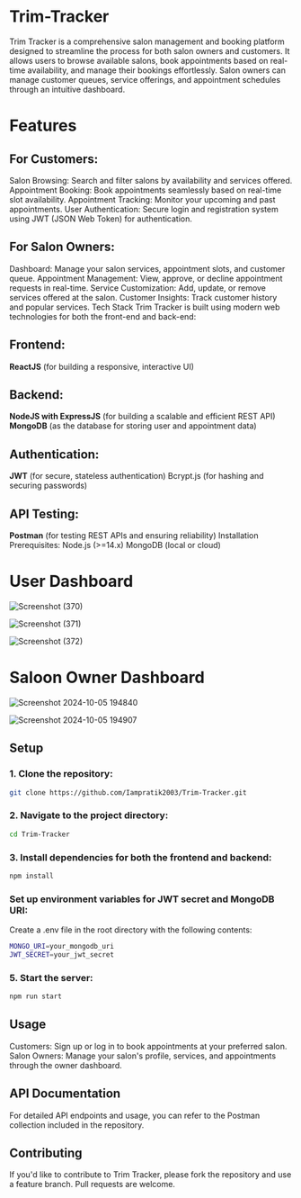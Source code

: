 # Trim-Tracker
Trim Tracker is a comprehensive salon management and booking platform designed to streamline the process for both salon owners and customers. It allows users to browse available salons, book appointments based on real-time availability, and manage their bookings effortlessly. Salon owners can manage customer queues, service offerings, and appointment schedules through an intuitive dashboard.

# Features
## For Customers:
Salon Browsing: Search and filter salons by availability and services offered.
Appointment Booking: Book appointments seamlessly based on real-time slot availability.
Appointment Tracking: Monitor your upcoming and past appointments.
User Authentication: Secure login and registration system using JWT (JSON Web Token) for authentication.
## For Salon Owners:
Dashboard: Manage your salon services, appointment slots, and customer queue.
Appointment Management: View, approve, or decline appointment requests in real-time.
Service Customization: Add, update, or remove services offered at the salon.
Customer Insights: Track customer history and popular services.
Tech Stack
Trim Tracker is built using modern web technologies for both the front-end and back-end:

## Frontend:
**ReactJS** (for building a responsive, interactive UI)
## Backend:
**NodeJS with ExpressJS** (for building a scalable and efficient REST API)
**MongoDB** (as the database for storing user and appointment data)
## Authentication:
**JWT** (for secure, stateless authentication)
Bcrypt.js (for hashing and securing passwords)
## API Testing:
**Postman** (for testing REST APIs and ensuring reliability)
Installation
Prerequisites:
Node.js (>=14.x)
MongoDB (local or cloud)

# User Dashboard

![Screenshot (370)](https://github.com/user-attachments/assets/21597c34-4cc0-4424-8a70-76b4f33e73c4)

![Screenshot (371)](https://github.com/user-attachments/assets/2f3f359a-7c70-4b32-9015-c99bc1644e2a)

![Screenshot (372)](https://github.com/user-attachments/assets/3d86280a-0419-4196-a703-52b5513979dd)


# Saloon Owner Dashboard

![Screenshot 2024-10-05 194840](https://github.com/user-attachments/assets/8202b609-dce5-4921-bc7c-57f790367da6)

![Screenshot 2024-10-05 194907](https://github.com/user-attachments/assets/888f509b-5bd9-4e4e-97e9-fafd2dc260e3)



## Setup

### 1. Clone the repository:

```bash
git clone https://github.com/Iampratik2003/Trim-Tracker.git
```

### 2. Navigate to the project directory:

```bash
cd Trim-Tracker
```

### 3. Install dependencies for both the frontend and backend:

```bash
npm install
```

### Set up environment variables for JWT secret and MongoDB URI:
Create a .env file in the root directory with the following contents:

```bash
MONGO_URI=your_mongodb_uri
JWT_SECRET=your_jwt_secret
```

### 5. Start the server:

```bash
npm run start
```

## Usage
Customers: Sign up or log in to book appointments at your preferred salon.
Salon Owners: Manage your salon's profile, services, and appointments through the owner dashboard.

## API Documentation
For detailed API endpoints and usage, you can refer to the Postman collection included in the repository.

## Contributing
If you'd like to contribute to Trim Tracker, please fork the repository and use a feature branch. Pull requests are welcome.



